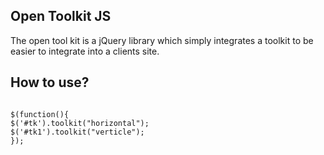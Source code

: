 <h2>Open Toolkit JS</h2>

The open tool kit is a jQuery library which simply integrates a toolkit to be easier to integrate into a clients site.

<h2>How to use?</h2>

<code>
$(function(){
$('#tk').toolkit("horizontal");
$('#tk1').toolkit("verticle");
});        
</code>    
